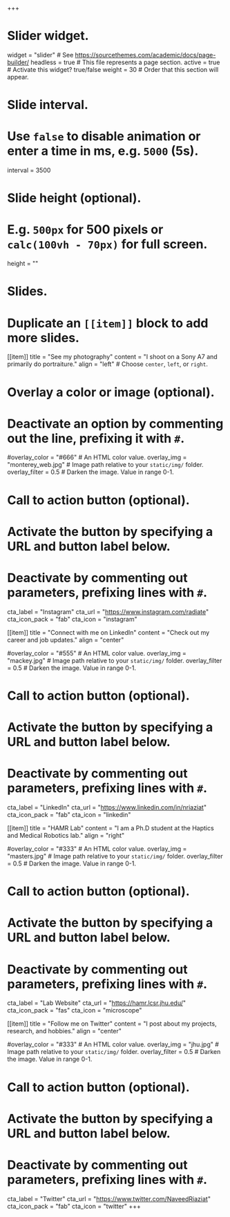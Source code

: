 +++
# Slider widget.
widget = "slider"  # See https://sourcethemes.com/academic/docs/page-builder/
headless = true  # This file represents a page section.
active = true  # Activate this widget? true/false
weight = 30  # Order that this section will appear.

# Slide interval.
# Use `false` to disable animation or enter a time in ms, e.g. `5000` (5s).
interval = 3500

# Slide height (optional).
# E.g. `500px` for 500 pixels or `calc(100vh - 70px)` for full screen.
height = ""

# Slides.
# Duplicate an `[[item]]` block to add more slides.
[[item]]
  title = "See my photography"
  content = "I shoot on a Sony A7 and primarily do portraiture."
  align = "left"  # Choose `center`, `left`, or `right`.

  # Overlay a color or image (optional).
  #   Deactivate an option by commenting out the line, prefixing it with `#`.
  #overlay_color = "#666"  # An HTML color value.
  overlay_img = "monterey_web.jpg"  # Image path relative to your `static/img/` folder.
  overlay_filter = 0.5  # Darken the image. Value in range 0-1.

  # Call to action button (optional).
  #   Activate the button by specifying a URL and button label below.
  #   Deactivate by commenting out parameters, prefixing lines with `#`.
  cta_label = "Instagram"
  cta_url = "https://www.instagram.com/radiate"
  cta_icon_pack = "fab"
  cta_icon = "instagram"

[[item]]
  title = "Connect with me on LinkedIn"
  content = "Check out my career and job updates."
  align = "center"

  #overlay_color = "#555"  # An HTML color value.
  overlay_img = "mackey.jpg"  # Image path relative to your `static/img/` folder.
  overlay_filter = 0.5  # Darken the image. Value in range 0-1.
  
  # Call to action button (optional).
  #   Activate the button by specifying a URL and button label below.
  #   Deactivate by commenting out parameters, prefixing lines with `#`.
  cta_label = "LinkedIn"
  cta_url = "https://www.linkedin.com/in/nriaziat"
  cta_icon_pack = "fab"
  cta_icon = "linkedin"

[[item]]
  title = "HAMR Lab"
  content = "I am a Ph.D student at the Haptics and Medical Robotics lab."
  align = "right"

  #overlay_color = "#333"  # An HTML color value.
  overlay_img = "masters.jpg"  # Image path relative to your `static/img/` folder.
  overlay_filter = 0.5  # Darken the image. Value in range 0-1.
  
  # Call to action button (optional).
  #   Activate the button by specifying a URL and button label below.
  #   Deactivate by commenting out parameters, prefixing lines with `#`.
  cta_label = "Lab Website"
  cta_url = "https://hamr.lcsr.jhu.edu/"
  cta_icon_pack = "fas"
  cta_icon = "microscope"
  
[[item]]
  title = "Follow me on Twitter"
  content = "I post about my projects, research, and hobbies."
  align = "center"

  #overlay_color = "#333"  # An HTML color value.
  overlay_img = "jhu.jpg"  # Image path relative to your `static/img/` folder.
  overlay_filter = 0.5  # Darken the image. Value in range 0-1.
  
  # Call to action button (optional).
  #   Activate the button by specifying a URL and button label below.
  #   Deactivate by commenting out parameters, prefixing lines with `#`.
  cta_label = "Twitter"
  cta_url = "https://www.twitter.com/NaveedRiaziat"
  cta_icon_pack = "fab"
  cta_icon = "twitter"
+++
